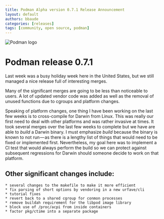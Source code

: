 ```yaml
---
title: Podman Alpha version 0.7.1 Release Announcement
layout: default
authors: bbaude
categories: [releases]
tags: [community, open source, podman]
---
```


<!-- 
<img src="https://podman.io/images/podman.svg" alt="podman logo"> -->
![Podman logo](/img/podman.svg)

# Podman release 0.7.1
Last week was a busy holiday week here in the United States, but we still managed a nice release full of interesting merges.

Many of the significant merges are going to be less than noticeable to users. A lot of updated vendor code was added as well as the removal of unused functions due to cgroups and platform changes.

<!--readmore-->
Speaking of platform changes, one thing I have been working on the last few weeks is to cross-compile for Darwin from Linux. This was really our first need to deal with other platforms and was rather invasive at times. It took several merges over the last few weeks to complete but we have are able to *build* a Darwin binary. I must emphasize *build* because the binary is known to not run — as there is a lengthy list of things that would need to be fixed or implemented first. Nevertheless, my goal here was to implement a CI test that would always perform the build so we can protect against subsequent regressions for Darwin should someone decide to work on that platform.

## Other significant changes include:

    * several changes to the makefile to make it more efficient
    * fix parsing of short options by vendoring in a new urfave/cli
    * tutorial fixes
    * revert back to a shared cgroup for conmon processes
    * remove buildah requirement for the libpod image library
    * block use of /proc/acpi from inside containers
    * factor pkg/ctime into a separate package
